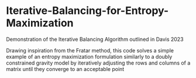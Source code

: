 # Iterative-Balancing-for-Entropy-Maximization
Demonstration of the Iterative Balancing Algorithm outlined in Davis 2023

Drawing inspiration from the Fratar method, this code solves a simple example of an entropy maximization
formulation similarly to a doubly constrained gravity model by iteratively adjusting 
the rows and columns of a matrix until they converge to an acceptable point

